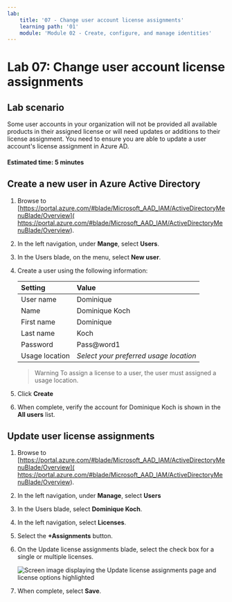 ```yaml
---
lab:
    title: '07 - Change user account license assignments'
    learning path: '01'
    module: 'Module 02 - Create, configure, and manage identities'
---
```


# Lab 07: Change user account license assignments

## Lab scenario

Some user accounts in your organization will not be provided all available products in their assigned license or will need updates or additions to their license assignment. You need to ensure you are able to update a user account's license assignment in Azure AD.

#### Estimated time: 5 minutes

## Create a new user in Azure Active Directory

1. Browse to [https://portal.azure.com/#blade/Microsoft_AAD_IAM/ActiveDirectoryMenuBlade/Overview]( https://portal.azure.com/#blade/Microsoft_AAD_IAM/ActiveDirectoryMenuBlade/Overview).

1. In the left navigation, under **Mange**, select **Users**.

1. In the Users blade, on the menu, select **New user**.

1. Create a user using the following information:

    | **Setting**| **Value**|
    | :--- | :--- |
    | User name| Dominique|
    | Name| Dominique Koch|
    | First name| Dominique|
    | Last name| Koch|
    | Password| Pass@word1|
    | Usage location| *Select your preferred usage location*|

    >Warning
    >To assign a license to a user, the user must assigned a usage location.

1. Click **Create**

1. When complete, verify the account for Dominique Koch is shown in the **All users** list.

## Update user license assignments

1. Browse to [https://portal.azure.com/#blade/Microsoft_AAD_IAM/ActiveDirectoryMenuBlade/Overview]( https://portal.azure.com/#blade/Microsoft_AAD_IAM/ActiveDirectoryMenuBlade/Overview).

1. In the left navigation, under **Manage**, select **Users**

1. In the Users blade, select **Dominique Koch**.

1. In the left navigation, select **Licenses**.

1. Select the **+Assignments** button. 

1. On the Update license assignments blade, select the check box for a single or multiple licenses.

    ![Screen image displaying the Update license assignments page and license options highlighted](./media/lp1-mod2-assign-user-license-options.png)

1. When complete, select **Save**.
